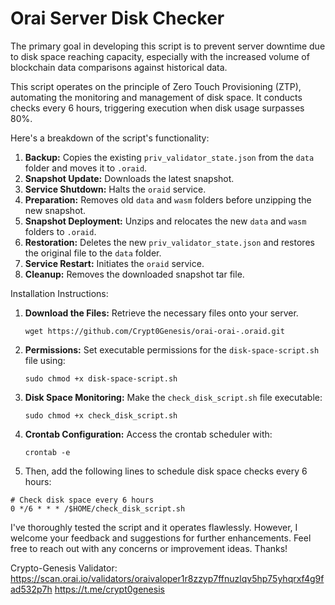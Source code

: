 # Orai Server Disk Checker

The primary goal in developing this script is to prevent server downtime due to disk space reaching capacity, especially with the increased volume of blockchain data comparisons against historical data.

This script operates on the principle of Zero Touch Provisioning (ZTP), automating the monitoring and management of disk space. It conducts checks every 6 hours, triggering execution when disk usage surpasses 80%.

Here's a breakdown of the script's functionality:

1. **Backup:** Copies the existing `priv_validator_state.json` from the `data` folder and moves it to `.oraid`.
2. **Snapshot Update:** Downloads the latest snapshot.
3. **Service Shutdown:** Halts the `oraid` service.
4. **Preparation:** Removes old `data` and `wasm` folders before unzipping the new snapshot.
5. **Snapshot Deployment:** Unzips and relocates the new `data` and `wasm` folders to `.oraid`.
6. **Restoration:** Deletes the new `priv_validator_state.json` and restores the original file to the `data` folder.
7. **Service Restart:** Initiates the `oraid` service.
8. **Cleanup:** Removes the downloaded snapshot tar file.

Installation Instructions:

1. **Download the Files:** Retrieve the necessary files onto your server.
   ```
   wget https://github.com/Crypt0Genesis/orai-orai-.oraid.git
   ```
2. **Permissions:** Set executable permissions for the `disk-space-script.sh` file using:
   ```
   sudo chmod +x disk-space-script.sh
   ```

3. **Disk Space Monitoring:** Make the `check_disk_script.sh` file executable:
   ```
   sudo chmod +x check_disk_script.sh
   ```

4. **Crontab Configuration:** Access the crontab scheduler with:
   ```
   crontab -e
   ```
 5.  Then, add the following lines to schedule disk space checks every 6 hours:
   ```
   # Check disk space every 6 hours
   0 */6 * * * /$HOME/check_disk_script.sh
   ```

I've thoroughly tested the script and it operates flawlessly. However, I welcome your feedback and suggestions for further enhancements. Feel free to reach out with any concerns or improvement ideas. Thanks!

Crypto-Genesis Validator:
https://scan.orai.io/validators/oraivaloper1r8zzyp7ffnuzlqv5hp75yhqrxf4g9fad532p7h
https://t.me/crypt0genesis
